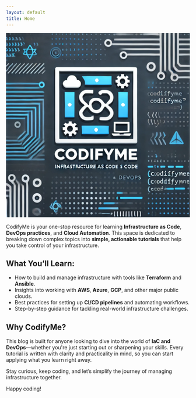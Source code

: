 ```yaml
---
layout: default
title: Home
---
```


![alt text](assets/images/codifyme.png)

CodifyMe is your one-stop resource for learning **Infrastructure as Code**, **DevOps practices**, and **Cloud Automation**. This space is dedicated to breaking down complex topics into **simple, actionable tutorials** that help you take control of your infrastructure.  

## What You’ll Learn:  
- How to build and manage infrastructure with tools like **Terraform** and **Ansible**.  
- Insights into working with **AWS**, **Azure**, **GCP**, and other major public clouds.  
- Best practices for setting up **CI/CD pipelines** and automating workflows.  
- Step-by-step guidance for tackling real-world infrastructure challenges.  

## Why CodifyMe?  
This blog is built for anyone looking to dive into the world of **IaC and DevOps**—whether you're just starting out or sharpening your skills. Every tutorial is written with clarity and practicality in mind, so you can start applying what you learn right away.  

Stay curious, keep coding, and let’s simplify the journey of managing infrastructure together.  

Happy coding!  
